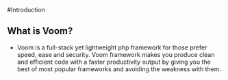 #Introduction
## What is Voom?
 - Voom is a full-stack yet lightweight php framework for those prefer speed, ease and security.
Voom framework makes you produce clean and efficient code with a faster productivity output by giving you the best of most popular frameworks and avoiding the weakness with them.